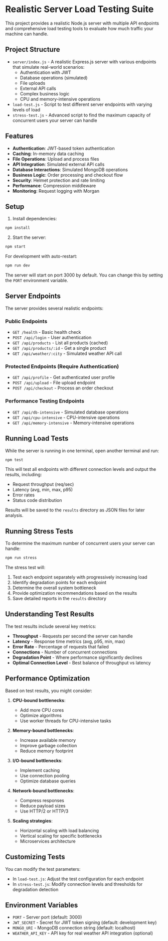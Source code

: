 # Realistic Server Load Testing Suite

This project provides a realistic Node.js server with multiple API endpoints and comprehensive load testing tools to evaluate how much traffic your machine can handle.

## Project Structure

- `server/index.js` - A realistic Express.js server with various endpoints that simulate real-world scenarios:
  - Authentication with JWT
  - Database operations (simulated)
  - File uploads
  - External API calls
  - Complex business logic
  - CPU and memory-intensive operations
- `load-test.js` - Script to test different server endpoints with varying levels of load
- `stress-test.js` - Advanced script to find the maximum capacity of concurrent users your server can handle

## Features

- **Authentication**: JWT-based token authentication
- **Caching**: In-memory data caching
- **File Operations**: Upload and process files
- **API Integration**: Simulated external API calls
- **Database Interactions**: Simulated MongoDB operations
- **Business Logic**: Order processing and checkout flow
- **Security**: Helmet protection and rate limiting
- **Performance**: Compression middleware
- **Monitoring**: Request logging with Morgan

## Setup

1. Install dependencies:

```bash
npm install
```

2. Start the server:

```bash
npm start
```

For development with auto-restart:

```bash
npm run dev
```

The server will start on port 3000 by default. You can change this by setting the `PORT` environment variable.

## Server Endpoints

The server provides several realistic endpoints:

### Public Endpoints

- `GET /health` - Basic health check
- `POST /api/login` - User authentication
- `GET /api/products` - List all products (cached)
- `GET /api/products/:id` - Get a single product
- `GET /api/weather/:city` - Simulated weather API call

### Protected Endpoints (Require Authentication)

- `GET /api/profile` - Get authenticated user profile
- `POST /api/upload` - File upload endpoint
- `POST /api/checkout` - Process an order checkout

### Performance Testing Endpoints

- `GET /api/db-intensive` - Simulated database operations
- `GET /api/cpu-intensive` - CPU-intensive operations
- `GET /api/memory-intensive` - Memory-intensive operations

## Running Load Tests

While the server is running in one terminal, open another terminal and run:

```bash
npm test
```

This will test all endpoints with different connection levels and output the results, including:
- Request throughput (req/sec)
- Latency (avg, min, max, p95)
- Error rates
- Status code distribution

Results will be saved to the `results` directory as JSON files for later analysis.

## Running Stress Tests

To determine the maximum number of concurrent users your server can handle:

```bash
npm run stress
```

The stress test will:
1. Test each endpoint separately with progressively increasing load
2. Identify degradation points for each endpoint
3. Determine the overall system bottleneck
4. Provide optimization recommendations based on the results
5. Save detailed reports in the `results` directory

## Understanding Test Results

The test results include several key metrics:

- **Throughput** - Requests per second the server can handle
- **Latency** - Response time metrics (avg, p95, min, max)
- **Error Rate** - Percentage of requests that failed
- **Connections** - Number of concurrent connections
- **Degradation Point** - Where performance significantly declines
- **Optimal Connection Level** - Best balance of throughput vs latency

## Performance Optimization

Based on test results, you might consider:

1. **CPU-bound bottlenecks**: 
   - Add more CPU cores
   - Optimize algorithms
   - Use worker threads for CPU-intensive tasks

2. **Memory-bound bottlenecks**:
   - Increase available memory
   - Improve garbage collection
   - Reduce memory footprint

3. **I/O-bound bottlenecks**:
   - Implement caching
   - Use connection pooling
   - Optimize database queries

4. **Network-bound bottlenecks**:
   - Compress responses
   - Reduce payload sizes
   - Use HTTP/2 or HTTP/3

5. **Scaling strategies**:
   - Horizontal scaling with load balancing
   - Vertical scaling for specific bottlenecks
   - Microservices architecture

## Customizing Tests

You can modify the test parameters:

- In `load-test.js`: Adjust the test configuration for each endpoint
- In `stress-test.js`: Modify connection levels and thresholds for degradation detection

## Environment Variables

- `PORT` - Server port (default: 3000)
- `JWT_SECRET` - Secret for JWT token signing (default: development key)
- `MONGO_URI` - MongoDB connection string (default: localhost)
- `WEATHER_API_KEY` - API key for real weather API integration (optional) 